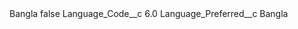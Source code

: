 <?xml version="1.0" encoding="UTF-8"?>
<CustomMetadata xmlns="http://soap.sforce.com/2006/04/metadata" xmlns:xsi="http://www.w3.org/2001/XMLSchema-instance" xmlns:xsd="http://www.w3.org/2001/XMLSchema">
    <label>Bangla</label>
    <protected>false</protected>
    <values>
        <field>Language_Code__c</field>
        <value xsi:type="xsd:double">6.0</value>
    </values>
    <values>
        <field>Language_Preferred__c</field>
        <value xsi:type="xsd:string">Bangla</value>
    </values>
</CustomMetadata>
